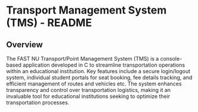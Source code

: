 # Transport Management System (TMS) - README

## Overview

The FAST NU Transport/Point Management System (TMS) is a console-based application developed in C to streamline transportation operations within an educational institution. Key features include a secure login/logout system, individual student portals for seat booking, fee details tracking, and efficient management of routes and vehicles etc. The system enhances transparency and control over transportation logistics, making it an invaluable tool for educational institutions seeking to optimize their transportation processes.
